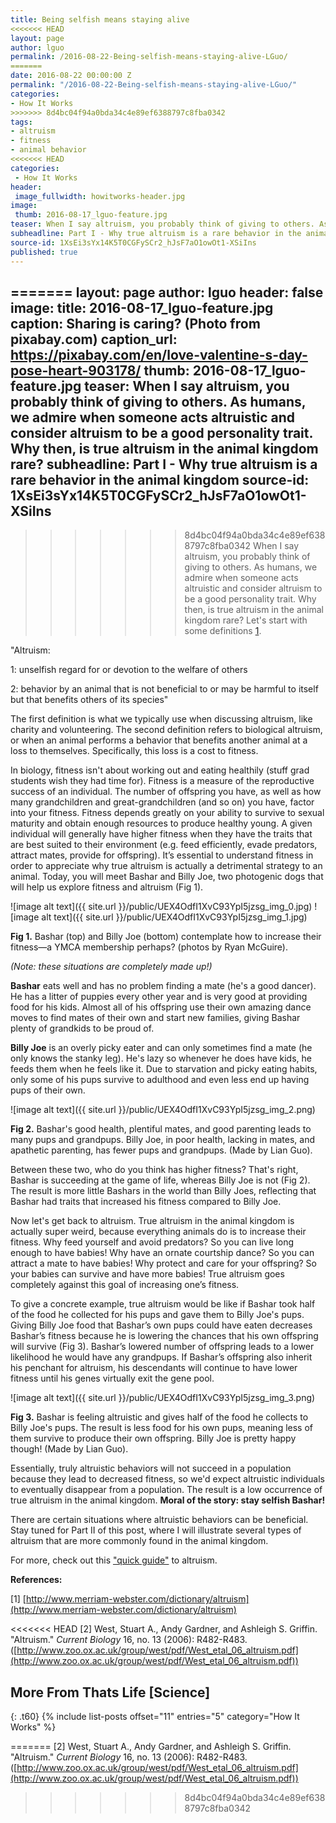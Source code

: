 ```yaml
---
title: Being selfish means staying alive
<<<<<<< HEAD
layout: page
author: lguo
permalink: /2016-08-22-Being-selfish-means-staying-alive-LGuo/
=======
date: 2016-08-22 00:00:00 Z
permalink: "/2016-08-22-Being-selfish-means-staying-alive-LGuo/"
categories:
- How It Works
>>>>>>> 8d4bc04f94a0bda34c4e89ef6388797c8fba0342
tags:
- altruism
- fitness
- animal behavior
<<<<<<< HEAD
categories:
 - How It Works
header:
 image_fullwidth: howitworks-header.jpg
image:
 thumb: 2016-08-17_lguo-feature.jpg
teaser: When I say altruism, you probably think of giving to others. As humans, we admire when someone acts altruistic and consider altruism to be a good personality trait. Why then, is true altruism in the animal kingdom rare?
subheadline: Part I - Why true altruism is a rare behavior in the animal kingdom
source-id: 1XsEi3sYx14K5T0CGFySCr2_hJsF7aO1owOt1-XSiIns
published: true
---
```

=======
layout: page
author: lguo
header: false
image:
  title: 2016-08-17_lguo-feature.jpg
  caption: Sharing is caring? (Photo from pixabay.com)
  caption_url: https://pixabay.com/en/love-valentine-s-day-pose-heart-903178/
  thumb: 2016-08-17_lguo-feature.jpg
teaser: When I say altruism, you probably think of giving to others. As humans, we
  admire when someone acts altruistic and consider altruism to be a good personality
  trait. Why then, is true altruism in the animal kingdom rare?
subheadline: Part I - Why true altruism is a rare behavior in the animal kingdom
source-id: 1XsEi3sYx14K5T0CGFySCr2_hJsF7aO1owOt1-XSiIns
---

>>>>>>> 8d4bc04f94a0bda34c4e89ef6388797c8fba0342
When I say altruism, you probably think of giving to others. As humans, we admire when someone acts altruistic and consider altruism to be a good personality trait. Why then, is true altruism in the animal kingdom rare? Let's start with some definitions [1](http://www.merriam-webster.com/dictionary/altruism).

"Altruism:

1:  unselfish regard for or devotion to the welfare of others

2:  behavior by an animal that is not beneficial to or may be harmful to itself but that benefits others of its species"

The first definition is what we typically use when discussing altruism, like charity and volunteering. The second definition refers to biological altruism, or when an animal performs a behavior that benefits another animal at a loss to themselves. Specifically, this loss is a cost to fitness. 

In biology, fitness isn't about working out and eating healthily (stuff grad students wish they had time for). Fitness is a measure of the reproductive success of an individual. The number of offspring you have, as well as how many grandchildren and great-grandchildren (and so on) you have, factor into your fitness. Fitness depends greatly on your ability to survive to sexual maturity and obtain enough resources to produce healthy young. A given individual will generally have higher fitness when they have the traits that are best suited to their environment (e.g. feed efficiently, evade predators, attract mates, provide for offspring). It’s essential to understand fitness in order to appreciate why true altruism is actually a detrimental strategy to an animal. Today, you will meet Bashar and Billy Joe, two photogenic dogs that will help us explore fitness and altruism (Fig 1).

![image alt text]({{ site.url }}/public/UEX4OdfI1XvC93YpI5jzsg_img_0.jpg)  ![image alt text]({{ site.url }}/public/UEX4OdfI1XvC93YpI5jzsg_img_1.jpg)

**Fig 1.** Bashar (top) and Billy Joe (bottom) contemplate how to increase their fitness—a YMCA membership perhaps? (photos by Ryan McGuire).

*(Note: these situations are completely made up!)*

**Bashar** eats well and has no problem finding a mate (he's a good dancer). He has a litter of puppies every other year and is very good at providing food for his kids. Almost all of his offspring use their own amazing dance moves to find mates of their own and start new families, giving Bashar plenty of grandkids to be proud of.

**Billy Joe** is an overly picky eater and can only sometimes find a mate (he only knows the stanky leg). He's lazy so whenever he does have kids, he feeds them when he feels like it. Due to starvation and picky eating habits, only some of his pups survive to adulthood and even less end up having pups of their own. 

![image alt text]({{ site.url }}/public/UEX4OdfI1XvC93YpI5jzsg_img_2.png)

**Fig 2.** Bashar's good health, plentiful mates, and good parenting leads to many pups and grandpups. Billy Joe, in poor health, lacking in mates, and apathetic parenting, has fewer pups and grandpups. (Made by Lian Guo).

Between these two, who do you think has higher fitness? That's right, Bashar is succeeding at the game of life, whereas Billy Joe is not (Fig 2). The result is more little Bashars in the world than Billy Joes, reflecting that Bashar had traits that increased his fitness compared to Billy Joe.

Now let's get back to altruism. True altruism in the animal kingdom is actually super weird, because everything animals do is to increase their fitness. Why feed yourself and avoid predators? So you can live long enough to have babies! Why have an ornate courtship dance? So you can attract a mate to have babies! Why protect and care for your offspring? So your babies can survive and have more babies! True altruism goes completely against this goal of increasing one’s fitness. 

To give a concrete example, true altruism would be like if Bashar took half of the food he collected for his pups and gave them to Billy Joe's pups. Giving Billy Joe food that Bashar’s own pups could have eaten decreases Bashar’s fitness because he is lowering the chances that his own offspring will survive (Fig 3). Bashar’s lowered number of offspring leads to a lower likelihood he would have any grandpups. If Bashar’s offspring also inherit his penchant for altruism, his descendants will continue to have lower fitness until his genes virtually exit the gene pool. 

![image alt text]({{ site.url }}/public/UEX4OdfI1XvC93YpI5jzsg_img_3.png)

**Fig 3.** Bashar is feeling altruistic and gives half of the food he collects to Billy Joe's pups. The result is less food for his own pups, meaning less of them survive to produce their own offspring. Billy Joe is pretty happy though! (Made by Lian Guo).

Essentially, truly altruistic behaviors will not succeed in a population because they lead to decreased fitness, so we'd expect altruistic individuals to eventually disappear from a population. The result is a low occurrence of true altruism in the animal kingdom. **Moral of the story: stay selfish Bashar!**

There are certain situations where altruistic behaviors can be beneficial. Stay tuned for Part II of this post, where I will illustrate several types of altruism that are more commonly found in the animal kingdom.

For more, check out this ["quick guide"](http://www.zoo.ox.ac.uk/group/west/pdf/West_etal_06_altruism.pdf) to altruism.

**References:**

[1] [http://www.merriam-webster.com/dictionary/altruism](http://www.merriam-webster.com/dictionary/altruism)

<<<<<<< HEAD
[2] West, Stuart A., Andy Gardner, and Ashleigh S. Griffin. "Altruism." *Current Biology* 16, no. 13 (2006): R482-R483. ([http://www.zoo.ox.ac.uk/group/west/pdf/West_etal_06_altruism.pdf](http://www.zoo.ox.ac.uk/group/west/pdf/West_etal_06_altruism.pdf))

## More From Thats Life [Science]
{: .t60}
{% include list-posts offset="11" entries="5" category="How It Works" %} 

=======
[2] West, Stuart A., Andy Gardner, and Ashleigh S. Griffin. "Altruism." *Current Biology* 16, no. 13 (2006): R482-R483. ([http://www.zoo.ox.ac.uk/group/west/pdf/West_etal_06_altruism.pdf](http://www.zoo.ox.ac.uk/group/west/pdf/West_etal_06_altruism.pdf))
>>>>>>> 8d4bc04f94a0bda34c4e89ef6388797c8fba0342
